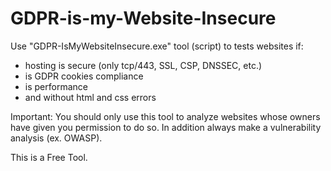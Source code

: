 # GDPR-is-my-Website-Insecure

Use "GDPR-IsMyWebsiteInsecure.exe" tool (script) to  tests websites if:
- hosting is secure (only tcp/443, SSL, CSP, DNSSEC, etc.)
- is GDPR cookies compliance
- is performance
- and without html and css errors

Important: You should only use this tool to analyze websites whose owners have given you permission to do so. In addition always make a vulnerability analysis (ex. OWASP).

This is a Free Tool.
